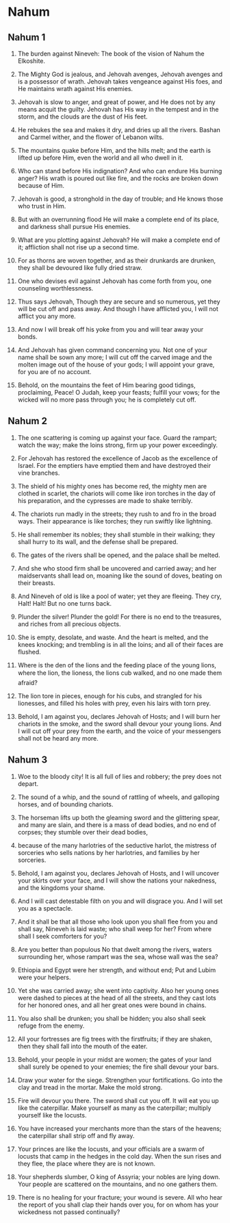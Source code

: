 # Nahum

## Nahum 1

1. The burden against Nineveh: The book of the vision of Nahum the Elkoshite.

2. The Mighty God is jealous, and Jehovah avenges, Jehovah avenges and is a possessor of wrath. Jehovah takes vengeance against His foes, and He maintains wrath against His enemies.

3. Jehovah is slow to anger, and great of power, and He does not by any means acquit the guilty. Jehovah has His way in the tempest and in the storm, and the clouds are the dust of His feet.

4. He rebukes the sea and makes it dry, and dries up all the rivers. Bashan and Carmel wither, and the flower of Lebanon wilts.

5. The mountains quake before Him, and the hills melt; and the earth is lifted up before Him, even the world and all who dwell in it.

6. Who can stand before His indignation? And who can endure His burning anger? His wrath is poured out like fire, and the rocks are broken down because of Him.

7. Jehovah is good, a stronghold in the day of trouble; and He knows those who trust in Him.

8. But with an overrunning flood He will make a complete end of its place, and darkness shall pursue His enemies.

9. What are you plotting against Jehovah? He will make a complete end of it; affliction shall not rise up a second time.

10. For as thorns are woven together, and as their drunkards are drunken, they shall be devoured like fully dried straw.

11. One who devises evil against Jehovah has come forth from you, one counseling worthlessness.

12. Thus says Jehovah, Though they are secure and so numerous, yet they will be cut off and pass away. And though I have afflicted you, I will not afflict you any more.

13. And now I will break off his yoke from you and will tear away your bonds.

14. And Jehovah has given command concerning you. Not one of your name shall be sown any more; I will cut off the carved image and the molten image out of the house of your gods; I will appoint your grave, for you are of no account.

15. Behold, on the mountains the feet of Him bearing good tidings, proclaiming, Peace! O Judah, keep your feasts; fulfill your vows; for the wicked will no more pass through you; he is completely cut off.

## Nahum 2

1. The one scattering is coming up against your face. Guard the rampart; watch the way; make the loins strong, firm up your power exceedingly.

2. For Jehovah has restored the excellence of Jacob as the excellence of Israel. For the emptiers have emptied them and have destroyed their vine branches.

3. The shield of his mighty ones has become red, the mighty men are clothed in scarlet, the chariots will come like iron torches in the day of his preparation, and the cypresses are made to shake terribly.

4. The chariots run madly in the streets; they rush to and fro in the broad ways. Their appearance is like torches; they run swiftly like lightning.

5. He shall remember its nobles; they shall stumble in their walking; they shall hurry to its wall, and the defense shall be prepared.

6. The gates of the rivers shall be opened, and the palace shall be melted.

7. And she who stood firm shall be uncovered and carried away; and her maidservants shall lead on, moaning like the sound of doves, beating on their breasts.

8. And Nineveh of old is like a pool of water; yet they are fleeing. They cry, Halt! Halt! But no one turns back.

9. Plunder the silver! Plunder the gold! For there is no end to the treasures, and riches from all precious objects.

10. She is empty, desolate, and waste. And the heart is melted, and the knees knocking; and trembling is in all the loins; and all of their faces are flushed.

11. Where is the den of the lions and the feeding place of the young lions, where the lion, the lioness, the lions cub walked, and no one made them afraid?

12. The lion tore in pieces, enough for his cubs, and strangled for his lionesses, and filled his holes with prey, even his lairs with torn prey.

13. Behold, I am against you, declares Jehovah of Hosts; and I will burn her chariots in the smoke, and the sword shall devour your young lions. And I will cut off your prey from the earth, and the voice of your messengers shall not be heard any more.

## Nahum 3

1. Woe to the bloody city! It is all full of lies and robbery; the prey does not depart.

2. The sound of a whip, and the sound of rattling of wheels, and galloping horses, and of bounding chariots.

3. The horseman lifts up both the gleaming sword and the glittering spear, and many are slain, and there is a mass of dead bodies, and no end of corpses; they stumble over their dead bodies,

4. because of the many harlotries of the seductive harlot, the mistress of sorceries who sells nations by her harlotries, and families by her sorceries.

5. Behold, I am against you, declares Jehovah of Hosts, and I will uncover your skirts over your face, and I will show the nations your nakedness, and the kingdoms your shame.

6. And I will cast detestable filth on you and will disgrace you. And I will set you as a spectacle.

7. And it shall be that all those who look upon you shall flee from you and shall say, Nineveh is laid waste; who shall weep for her? From where shall I seek comforters for you?

8. Are you better than populous No that dwelt among the rivers, waters surrounding her, whose rampart was the sea, whose wall was the sea?

9. Ethiopia and Egypt were her strength, and without end; Put and Lubim were your helpers.

10. Yet she was carried away; she went into captivity. Also her young ones were dashed to pieces at the head of all the streets, and they cast lots for her honored ones, and all her great ones were bound in chains.

11. You also shall be drunken; you shall be hidden; you also shall seek refuge from the enemy.

12. All your fortresses are fig trees with the firstfruits; if they are shaken, then they shall fall into the mouth of the eater.

13. Behold, your people in your midst are women; the gates of your land shall surely be opened to your enemies; the fire shall devour your bars.

14. Draw your water for the siege. Strengthen your fortifications. Go into the clay and tread in the mortar. Make the mold strong.

15. Fire will devour you there. The sword shall cut you off. It will eat you up like the caterpillar. Make yourself as many as the caterpillar; multiply yourself like the locusts.

16. You have increased your merchants more than the stars of the heavens; the caterpillar shall strip off and fly away.

17. Your princes are like the locusts, and your officials are a swarm of locusts that camp in the hedges in the cold day. When the sun rises and they flee, the place where they are is not known.

18. Your shepherds slumber, O king of Assyria; your nobles are lying down. Your people are scattered on the mountains, and no one gathers them.

19. There is no healing for your fracture; your wound is severe. All who hear the report of you shall clap their hands over you, for on whom has your wickedness not passed continually?

